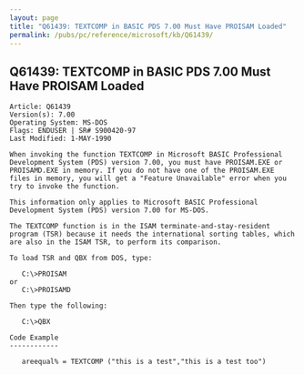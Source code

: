 ```yaml
---
layout: page
title: "Q61439: TEXTCOMP in BASIC PDS 7.00 Must Have PROISAM Loaded"
permalink: /pubs/pc/reference/microsoft/kb/Q61439/
---
```


## Q61439: TEXTCOMP in BASIC PDS 7.00 Must Have PROISAM Loaded

	Article: Q61439
	Version(s): 7.00
	Operating System: MS-DOS
	Flags: ENDUSER | SR# S900420-97
	Last Modified: 1-MAY-1990
	
	When invoking the function TEXTCOMP in Microsoft BASIC Professional
	Development System (PDS) version 7.00, you must have PROISAM.EXE or
	PROISAMD.EXE in memory. If you do not have one of the PROISAM.EXE
	files in memory, you will get a "Feature Unavailable" error when you
	try to invoke the function.
	
	This information only applies to Microsoft BASIC Professional
	Development System (PDS) version 7.00 for MS-DOS.
	
	The TEXTCOMP function is in the ISAM terminate-and-stay-resident
	program (TSR) because it needs the international sorting tables, which
	are also in the ISAM TSR, to perform its comparison.
	
	To load TSR and QBX from DOS, type:
	
	   C:\>PROISAM
	or
	   C:\>PROISAMD
	
	Then type the following:
	
	   C:\>QBX
	
	Code Example
	------------
	
	   areequal% = TEXTCOMP ("this is a test","this is a test too")

